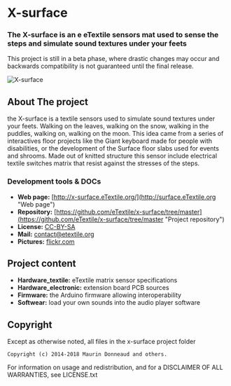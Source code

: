 # X-surface
### The X-surface is an e eTextile sensors mat used to sense the steps and simulate sound textures under your feets
This project is still in a beta phase, where drastic changes may occur and backwards compatibility is not guaranteed until the final release.

![X-surface](https://farm6.staticflickr.com/5572/30306414062_22bba76566_z_d.jpg)

## About The project
the X-surface is a textile sensors used to simulate sound textures under your feets.
Walking on the leaves, walking on the snow, walking in the puddles, walking on, walking on the moon.
This idea came from a series of interactives floor projects like the Giant keyboard made for people with disabilities, or the development of the Surface floor slabs used for events and shrooms. Made out of knitted structure this sensor include electrical textile switches matrix that resist against the stresses of the steps.

### Development tools & DOCs
* **Web page:** [http://x-surface.eTextile.org/](http://surface.eTextile.org "Web page")
* **Repository:** [https://github.com/eTextile/x-surface/tree/master](https://github.com/eTextile/x-surface/tree/master "Project repository")
* **License:** [CC-BY-SA](https://github.com/eTextile/x-surface/tree/Blob/LICENSE "E256 Matrix license")
* **Mail:** [contact@etextile.org](mailto:contact@etextile.org "eMail")
* **Pictures:** [flickr.com](https://www.flickr.com/photos/maurin/albums/72157625358921639 "Share your pictures with us")

## Project content
* **Hardware_textile:** eTextile matrix sensor specifications
* **Hardware_electronic:** extension board PCB sources
* **Firmware:** the Arduino firmware allowing interoperability
* **Softwear:** load your own sounds into the audio player software

## Copyright
Except as otherwise noted, all files in the x-surface project folder

    Copyright (c) 2014-2018 Maurin Donneaud and others.

For information on usage and redistribution, and for a DISCLAIMER OF ALL
WARRANTIES, see LICENSE.txt
